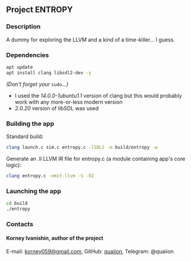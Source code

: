 ## Project ENTROPY

### Description

A dummy for exploring the LLVM and a kind of a time-killer... I guess.

### Dependencies

```bash
apt update
apt install clang libsdl2-dev -y
```

*(Don't forget your* `sudo`*...)*

- I used the *14.0.0-1ubuntu1.1* version of clang but this would probably work with any more-or-less modern version
- *2.0.20* version of libSDL was used

### Building the app

Standard build:

```bash
clang launch.c sim.c entropy.c -lSDL2 -o build/entropy -w
```

Generate an .ll LLVM IR file for entropy.c (a module containing app's core logic):

```bash
clang entropy.c -emit-llvm -S -O2
```

### Launching the app

```bash
cd build
./entropy
```

### Contacts

#### Korney Ivanishin, author of the project
E-mail: korney059@gmail.com,
GitHub: [quaiion](https://github.com/quaiion), Telegram: @quaiion
